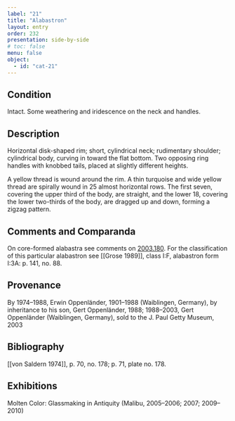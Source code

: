 ```yaml
---
label: "21"
title: "Alabastron"
layout: entry
order: 232
presentation: side-by-side
# toc: false
menu: false
object:
  - id: "cat-21"
---
```


## Condition

Intact. Some weathering and iridescence on the neck and handles.

## Description

Horizontal disk-shaped rim; short, cylindrical neck; rudimentary shoulder; cylindrical body, curving in toward the flat bottom. Two opposing ring handles with knobbed tails, placed at slightly different heights.

A yellow thread is wound around the rim. A thin turquoise and wide yellow thread are spirally wound in 25 almost horizontal rows. The first seven, covering the upper third of the body, are straight, and the lower 18, covering the lower two-thirds of the body, are dragged up and down, forming a zigzag pattern.

## Comments and Comparanda

On core-formed alabastra see comments on [2003.180](#cat). For the classification of this particular alabastron see [[Grose 1989]], class I:F, alabastron form I:3A: p. 141, no. 88.

## Provenance

By 1974–1988, Erwin Oppenländer, 1901–1988 (Waiblingen, Germany), by inheritance to his son, Gert Oppenländer, 1988; 1988–2003, Gert Oppenländer (Waiblingen, Germany), sold to the J. Paul Getty Museum, 2003

## Bibliography

[[von Saldern 1974]], p. 70, no. 178; p. 71, plate no. 178.

## Exhibitions

Molten Color: Glassmaking in Antiquity (Malibu, 2005–2006; 2007; 2009–2010)